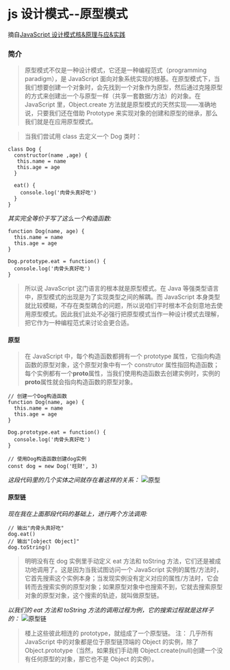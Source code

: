 # js 设计模式--原型模式

摘自[JavaScript 设计模式核&原理与应&实践](https://juejin.im/book/5c70fc83518825428d7f9dfb/section/5c84d96ee51d453b7666b2ad)

### 简介

> 原型模式不仅是一种设计模式，它还是一种编程范式（programming paradigm），是 JavaScript 面向对象系统实现的根基。在原型模式下，当我们想要创建一个对象时，会先找到一个对象作为原型，然后通过克隆原型的方式来创建出一个与原型一样（共享一套数据/方法）的对象。在 JavaScript 里，Object.create 方法就是原型模式的天然实现——准确地说，只要我们还在借助 Prototype 来实现对象的创建和原型的继承，那么我们就是在应用原型模式。

> 当我们尝试用 class 去定义一个 Dog 类时：

```
class Dog {
  constructor(name ,age) {
   this.name = name
   this.age = age
  }

  eat() {
    console.log('肉骨头真好吃')
  }
}
```

_其实完全等价于写了这么一个构造函数:_

```
function Dog(name, age) {
  this.name = name
  this.age = age
}

Dog.prototype.eat = function() {
  console.log('肉骨头真好吃')
}
```

> 所以说 JavaScript 这门语言的根本就是原型模式。在 Java 等强类型语言中，原型模式的出现是为了实现类型之间的解耦。而 JavaScript 本身类型就比较模糊，不存在类型耦合的问题，所以说咱们平时根本不会刻意地去使用原型模式。因此我们此处不必强行把原型模式当作一种设计模式去理解，把它作为一种编程范式来讨论会更合适。

#### 原型

> 在 JavaScript 中，每个构造函数都拥有一个 prototype 属性，它指向构造函数的原型对象，这个原型对象中有一个 construtor 属性指回构造函数；每个实例都有一个**proto**属性，当我们使用构造函数去创建实例时，实例的**proto**属性就会指向构造函数的原型对象。

```
// 创建一个Dog构造函数
function Dog(name, age) {
  this.name = name
  this.age = age
}

Dog.prototype.eat = function() {
  console.log('肉骨头真好吃')
}

// 使用Dog构造函数创建dog实例
const dog = new Dog('旺财', 3)
```

_这段代码里的几个实体之间就存在着这样的关系：_
![原型](https://user-gold-cdn.xitu.io/2019/3/11/1696bfe41aa0a184?imageView2/0/w/1280/h/960/format/webp/ignore-error/1)

#### 原型链

_现在我在上面那段代码的基础上，进行两个方法调用:_

```
// 输出"肉骨头真好吃"
dog.eat()
// 输出"[object Object]"
dog.toString()
```

> 明明没有在 dog 实例里手动定义 eat 方法和 toString 方法，它们还是被成功地调用了。这是因为当我试图访问一个 JavaScript 实例的属性/方法时，它首先搜索这个实例本身；当发现实例没有定义对应的属性/方法时，它会转而去搜索实例的原型对象；如果原型对象中也搜索不到，它就去搜索原型对象的原型对象，这个搜索的轨迹，就叫做原型链。

_以我们的 eat 方法和 toString 方法的调用过程为例，它的搜索过程就是这样子的：_
![原型链](https://user-gold-cdn.xitu.io/2019/3/11/1696bfd959ce30b3?imageView2/0/w/1280/h/960/format/webp/ignore-error/1)

> 楼上这些彼此相连的 prototype，就组成了一个原型链。 注： 几乎所有 JavaScript 中的对象都是位于原型链顶端的 Object 的实例，除了 Object.prototype（当然，如果我们手动用 Object.create(null)创建一个没有任何原型的对象，那它也不是 Object 的实例）。
